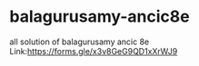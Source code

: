# balagurusamy-ancic8e
all solution of balagurusamy ancic 8e
Link:https://forms.gle/x3v8GeG9QD1xXrWJ9
